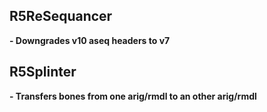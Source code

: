 ## R5ReSequancer
**- Downgrades v10 aseq headers to v7**

## R5Splinter
**- Transfers bones from one arig/rmdl to an other arig/rmdl**
